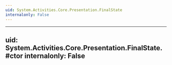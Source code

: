 ```yaml
---
uid: System.Activities.Core.Presentation.FinalState
internalonly: False
---
```


---
uid: System.Activities.Core.Presentation.FinalState.#ctor
internalonly: False
---
